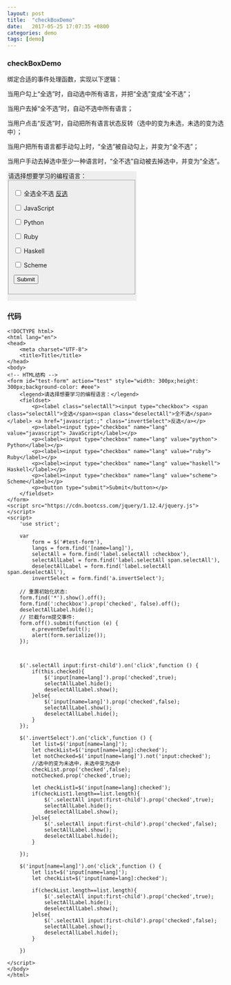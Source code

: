 ```yaml
---
layout: post
title:  "checkBoxDemo"
date:   2017-05-25 17:07:35 +0800
categories: demo
tags: [demo]
---
```

### checkBoxDemo ###


绑定合适的事件处理函数，实现以下逻辑：

当用户勾上“全选”时，自动选中所有语言，并把“全选”变成“全不选”；

当用户去掉“全不选”时，自动不选中所有语言；

当用户点击“反选”时，自动把所有语言状态反转（选中的变为未选，未选的变为选中）；

当用户把所有语言都手动勾上时，“全选”被自动勾上，并变为“全不选”；

当用户手动去掉选中至少一种语言时，“全不选”自动被去掉选中，并变为“全选”。




<html lang="en">
<head>
    <meta charset="UTF-8">
    <title>Title</title>
</head>
<body>
<!-- HTML结构 -->
<form id="test-form" action="test" style="width: 300px;height: 300px;background-color: #eee">
    <legend>请选择想要学习的编程语言：</legend>
    <fieldset>
        <p><label class="selectAll"><input type="checkbox"> <span class="selectAll">全选</span><span class="deselectAll">全不选</span></label> <a href="javascript:;" class="invertSelect">反选</a></p>
        <p><label><input type="checkbox" name="lang" value="javascript"> JavaScript</label></p>
        <p><label><input type="checkbox" name="lang" value="python"> Python</label></p>
        <p><label><input type="checkbox" name="lang" value="ruby"> Ruby</label></p>
        <p><label><input type="checkbox" name="lang" value="haskell"> Haskell</label></p>
        <p><label><input type="checkbox" name="lang" value="scheme"> Scheme</label></p>
        <p><button type="submit">Submit</button></p>
    </fieldset>
</form>
<script src="https://cdn.bootcss.com/jquery/1.12.4/jquery.js"></script>
<script>
    'use strict';

    var
        form = $('#test-form'),
        langs = form.find('[name=lang]'),
        selectAll = form.find('label.selectAll :checkbox'),
        selectAllLabel = form.find('label.selectAll span.selectAll'),
        deselectAllLabel = form.find('label.selectAll span.deselectAll'),
        invertSelect = form.find('a.invertSelect');

    // 重置初始化状态:
    form.find('*').show().off();
    form.find(':checkbox').prop('checked', false).off();
    deselectAllLabel.hide();
    // 拦截form提交事件:
    form.off().submit(function (e) {
        e.preventDefault();
        alert(form.serialize());
    });



    $('.selectAll input:first-child').on('click',function () {
        if(this.checked){
            $('input[name=lang]').prop('checked',true);
            selectAllLabel.hide();
            deselectAllLabel.show();
        }else{
            $('input[name=lang]').prop('checked',false);
            selectAllLabel.show();
            deselectAllLabel.hide();
        }
    });
    
    $('.invertSelect').on('click',function () {
        let list=$('input[name=lang]');
        let checkList=$('input[name=lang]:checked');
        let notChecked=$('input[name=lang]').not('input:checked');
        //选中的变为未选中，未选中变为选中
        checkList.prop('checked',false);
        notChecked.prop('checked',true);
        
        let checkList1=$('input[name=lang]:checked');
        if(checkList1.length==list.length){
            $('.selectAll input:first-child').prop('checked',true);
            selectAllLabel.hide();
            deselectAllLabel.show();
        }else{
            $('.selectAll input:first-child').prop('checked',false);
            selectAllLabel.show();
            deselectAllLabel.hide();
        }

    });

    $('input[name=lang]').on('click',function () {
        let list=$('input[name=lang]');
        let checkList=$('input[name=lang]:checked');

        if(checkList.length==list.length){
            $('.selectAll input:first-child').prop('checked',true);
            selectAllLabel.hide();
            deselectAllLabel.show();
        }else{
            $('.selectAll input:first-child').prop('checked',false);
            selectAllLabel.show();
            deselectAllLabel.hide();
        }

    })

</script>
</body>
</html>

### 代码 ###
	<!DOCTYPE html>
	<html lang="en">
	<head>
	    <meta charset="UTF-8">
	    <title>Title</title>
	</head>
	<body>
	<!-- HTML结构 -->
	<form id="test-form" action="test" style="width: 300px;height: 300px;background-color: #eee">
	    <legend>请选择想要学习的编程语言：</legend>
	    <fieldset>
	        <p><label class="selectAll"><input type="checkbox"> <span class="selectAll">全选</span><span class="deselectAll">全不选</span></label> <a href="javascript:;" class="invertSelect">反选</a></p>
	        <p><label><input type="checkbox" name="lang" value="javascript"> JavaScript</label></p>
	        <p><label><input type="checkbox" name="lang" value="python"> Python</label></p>
	        <p><label><input type="checkbox" name="lang" value="ruby"> Ruby</label></p>
	        <p><label><input type="checkbox" name="lang" value="haskell"> Haskell</label></p>
	        <p><label><input type="checkbox" name="lang" value="scheme"> Scheme</label></p>
	        <p><button type="submit">Submit</button></p>
	    </fieldset>
	</form>
	<script src="https://cdn.bootcss.com/jquery/1.12.4/jquery.js"></script>
	<script>
	    'use strict';
	
	    var
	        form = $('#test-form'),
	        langs = form.find('[name=lang]'),
	        selectAll = form.find('label.selectAll :checkbox'),
	        selectAllLabel = form.find('label.selectAll span.selectAll'),
	        deselectAllLabel = form.find('label.selectAll span.deselectAll'),
	        invertSelect = form.find('a.invertSelect');
	
	    // 重置初始化状态:
	    form.find('*').show().off();
	    form.find(':checkbox').prop('checked', false).off();
	    deselectAllLabel.hide();
	    // 拦截form提交事件:
	    form.off().submit(function (e) {
	        e.preventDefault();
	        alert(form.serialize());
	    });
	
	
	
	    $('.selectAll input:first-child').on('click',function () {
	        if(this.checked){
	            $('input[name=lang]').prop('checked',true);
	            selectAllLabel.hide();
	            deselectAllLabel.show();
	        }else{
	            $('input[name=lang]').prop('checked',false);
	            selectAllLabel.show();
	            deselectAllLabel.hide();
	        }
	    });
	    
	    $('.invertSelect').on('click',function () {
	        let list=$('input[name=lang]');
	        let checkList=$('input[name=lang]:checked');
	        let notChecked=$('input[name=lang]').not('input:checked');
	        //选中的变为未选中，未选中变为选中
	        checkList.prop('checked',false);
	        notChecked.prop('checked',true);
	        
	        let checkList1=$('input[name=lang]:checked');
	        if(checkList1.length==list.length){
	            $('.selectAll input:first-child').prop('checked',true);
	            selectAllLabel.hide();
	            deselectAllLabel.show();
	        }else{
	            $('.selectAll input:first-child').prop('checked',false);
	            selectAllLabel.show();
	            deselectAllLabel.hide();
	        }
	
	    });
	
	    $('input[name=lang]').on('click',function () {
	        let list=$('input[name=lang]');
	        let checkList=$('input[name=lang]:checked');
	
	        if(checkList.length==list.length){
	            $('.selectAll input:first-child').prop('checked',true);
	            selectAllLabel.hide();
	            deselectAllLabel.show();
	        }else{
	            $('.selectAll input:first-child').prop('checked',false);
	            selectAllLabel.show();
	            deselectAllLabel.hide();
	        }
	
	    })
	
	</script>
	</body>
	</html>